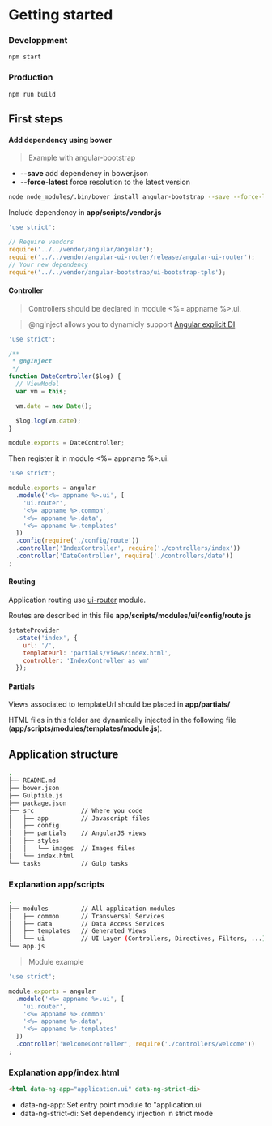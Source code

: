 # Getting started

### Developpment

```
npm start
```

### Production

```
npm run build
```

## First steps

#### Add dependency using bower

> Example with angular-bootstrap

- **--save** add dependency in  bower.json
- **--force-latest** force resolution to the latest version

```sh
node node_modules/.bin/bower install angular-bootstrap --save --force-latest
```

Include dependency in **app/scripts/vendor.js**

```js
'use strict';

// Require vendors
require('../../vendor/angular/angular');
require('../../vendor/angular-ui-router/release/angular-ui-router');
// Your new dependency
require('../../vendor/angular-bootstrap/ui-bootstrap-tpls');
```


#### Controller

> Controllers should be declared in module <%= appname %>.ui.


> @ngInject allows you to dynamicly support [Angular explicit DI](https://docs.angularjs.org/guide/di)

```js
'use strict';

/**
 * @ngInject
 */
function DateController($log) {
  // ViewModel
  var vm = this;

  vm.date = new Date();

  $log.log(vm.date);
}

module.exports = DateController;
```

Then register it in module <%= appname %>.ui.

```js
'use strict';

module.exports = angular
  .module('<%= appname %>.ui', [
    'ui.router',
    '<%= appname %>.common',
    '<%= appname %>.data',
    '<%= appname %>.templates'
  ])
  .config(require('./config/route'))
  .controller('IndexController', require('./controllers/index'))
  .controller('DateController', require('./controllers/date'))
;
```

#### Routing

Application routing use [ui-router](https://github.com/angular-ui/ui-router) module.

Routes are described in this file **app/scripts/modules/ui/config/route.js**

```js
$stateProvider
  .state('index', {
    url: '/',
    templateUrl: 'partials/views/index.html',
    controller: 'IndexController as vm'
  });
```

#### Partials

Views associated to templateUrl should be placed in **app/partials/**

HTML files in this folder are dynamically injected in the following file (**app/scripts/modules/templates/module.js**).

## Application structure

```sh
.
├── README.md
├── bower.json
├── Gulpfile.js
├── package.json
├── src             // Where you code
│   ├── app         // Javascript files
│   ├── config
│   ├── partials    // AngularJS views
│   ├── styles
│   │   └── images  // Images files
│   └── index.html
└── tasks           // Gulp tasks
```

### Explanation app/scripts

```sh
.
├── modules         // All application modules
│   ├── common      // Transversal Services
│   ├── data        // Data Access Services
│   ├── templates   // Generated Views
│   └── ui          // UI Layer (Controllers, Directives, Filters, ...)
└── app.js
```

> Module example

```js
'use strict';

module.exports = angular
  .module('<%= appname %>.ui', [
    'ui.router',
    '<%= appname %>.common'
    '<%= appname %>.data',
    '<%= appname %>.templates'
  ])
  .controller('WelcomeController', require('./controllers/welcome'))
;
```

### Explanation app/index.html

```html
<html data-ng-app="application.ui" data-ng-strict-di>
```

- data-ng-app: Set entry point module to "application.ui
- data-ng-strict-di: Set dependency injection in strict mode
